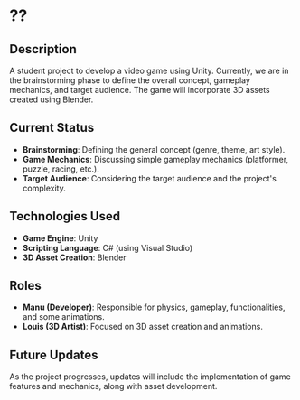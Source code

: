 # ??

## Description
A student project to develop a video game using Unity. Currently, we are in the brainstorming phase to define the overall concept, gameplay mechanics, and target audience. The game will incorporate 3D assets created using Blender.

## Current Status
- **Brainstorming**: Defining the general concept (genre, theme, art style).
- **Game Mechanics**: Discussing simple gameplay mechanics (platformer, puzzle, racing, etc.).
- **Target Audience**: Considering the target audience and the project's complexity.

## Technologies Used
- **Game Engine**: Unity
- **Scripting Language**: C# (using Visual Studio)
- **3D Asset Creation**: Blender

## Roles
- **Manu (Developer)**: Responsible for physics, gameplay, functionalities, and some animations.
- **Louis (3D Artist)**: Focused on 3D asset creation and animations.

## Future Updates
As the project progresses, updates will include the implementation of game features and mechanics, along with asset development.

